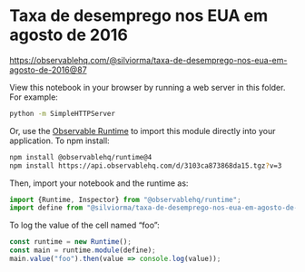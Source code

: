 # Taxa de desemprego nos EUA em agosto de 2016

https://observablehq.com/@silviorma/taxa-de-desemprego-nos-eua-em-agosto-de-2016@87

View this notebook in your browser by running a web server in this folder. For
example:

~~~sh
python -m SimpleHTTPServer
~~~

Or, use the [Observable Runtime](https://github.com/observablehq/runtime) to
import this module directly into your application. To npm install:

~~~sh
npm install @observablehq/runtime@4
npm install https://api.observablehq.com/d/3103ca873868da15.tgz?v=3
~~~

Then, import your notebook and the runtime as:

~~~js
import {Runtime, Inspector} from "@observablehq/runtime";
import define from "@silviorma/taxa-de-desemprego-nos-eua-em-agosto-de-2016";
~~~

To log the value of the cell named “foo”:

~~~js
const runtime = new Runtime();
const main = runtime.module(define);
main.value("foo").then(value => console.log(value));
~~~
